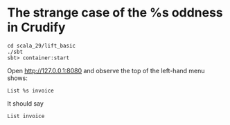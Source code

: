 The strange case of the %s oddness in Crudify
=============================================

    cd scala_29/lift_basic
    ./sbt
    sbt> container:start

Open http://127.0.0.1:8080 and observe the top of the left-hand menu shows:

    List %s invoice

It should say

    List invoice


